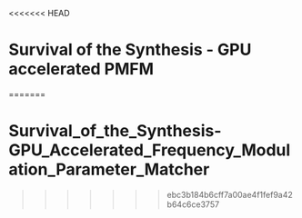 <<<<<<< HEAD
# Survival of the Synthesis - GPU accelerated PMFM

=======
# Survival_of_the_Synthesis-GPU_Accelerated_Frequency_Modulation_Parameter_Matcher
>>>>>>> ebc3b184b6cff7a00ae4f1fef9a42b64c6ce3757
